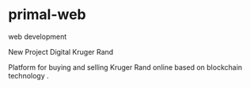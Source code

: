 # primal-web
web development

New Project 
Digital Kruger Rand

Platform for buying and selling Kruger Rand online based on  blockchain technology .
